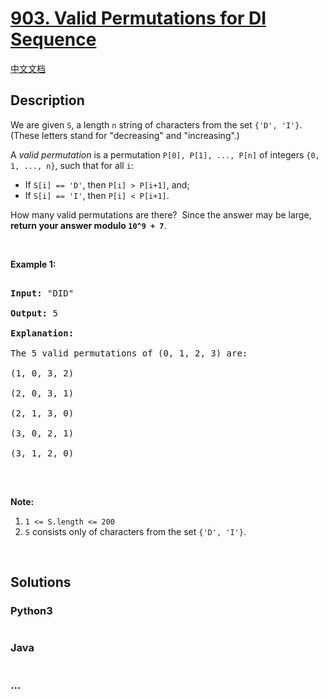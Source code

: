 # [903. Valid Permutations for DI Sequence](https://leetcode.com/problems/valid-permutations-for-di-sequence)

[中文文档](/solution/0900-0999/0903.Valid%20Permutations%20for%20DI%20Sequence/README.md)

## Description

<p>We are given <code>S</code>, a length <code>n</code> string of characters from the set <code>{&#39;D&#39;, &#39;I&#39;}</code>. (These letters stand for &quot;decreasing&quot; and &quot;increasing&quot;.)</p>

<p>A&nbsp;<em>valid permutation</em>&nbsp;is a permutation <code>P[0], P[1], ..., P[n]</code> of integers&nbsp;<code>{0, 1, ..., n}</code>, such that for all <code>i</code>:</p>

<ul>
    <li>If <code>S[i] == &#39;D&#39;</code>, then <code>P[i] &gt; P[i+1]</code>, and;</li>
    <li>If <code>S[i] == &#39;I&#39;</code>, then <code>P[i] &lt; P[i+1]</code>.</li>
</ul>

<p>How many valid permutations are there?&nbsp; Since the answer may be large, <strong>return your answer modulo <code>10^9 + 7</code></strong>.</p>

<p>&nbsp;</p>

<p><strong>Example 1:</strong></p>

<pre>

<strong>Input: </strong><span id="example-input-1-1">&quot;DID&quot;</span>

<strong>Output: </strong><span id="example-output-1">5</span>

<strong>Explanation: </strong>

The 5 valid permutations of (0, 1, 2, 3) are:

(1, 0, 3, 2)

(2, 0, 3, 1)

(2, 1, 3, 0)

(3, 0, 2, 1)

(3, 1, 2, 0)

</pre>

<p>&nbsp;</p>

<p><strong>Note:</strong></p>

<ol>
    <li><code>1 &lt;= S.length &lt;= 200</code></li>
    <li><code>S</code> consists only of characters from the set <code>{&#39;D&#39;, &#39;I&#39;}</code>.</li>
</ol>

<div>

<p>&nbsp;</p>

</div>

## Solutions

<!-- tabs:start -->

### **Python3**

```python

```

### **Java**

```java

```

### **...**

```

```

<!-- tabs:end -->

